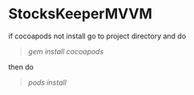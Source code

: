 # StocksKeeperMVVM

if cocoapods not install go to project directory and do 

>*gem install cocoapods*

then do 

>*pods install*
